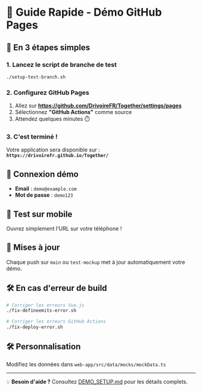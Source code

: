 # 🚀 Guide Rapide - Démo GitHub Pages

## 🎯 En 3 étapes simples

### 1. Lancez le script de branche de test
```bash
./setup-test-branch.sh
```

### 2. Configurez GitHub Pages
1. Allez sur **https://github.com/DrivoireFR/Together/settings/pages**
2. Sélectionnez **"GitHub Actions"** comme source
3. Attendez quelques minutes ⏱️

### 3. C'est terminé !

Votre application sera disponible sur :
**`https://drivoirefr.github.io/Together/`**

## 🔐 Connexion démo
- **Email** : `demo@example.com`
- **Mot de passe** : `demo123`

## 📱 Test sur mobile
Ouvrez simplement l'URL sur votre téléphone !

## 🔄 Mises à jour
Chaque push sur `main` ou `test-mockup` met à jour automatiquement votre démo.

## 🛠️ En cas d'erreur de build
```bash
# Corriger les erreurs Vue.js
./fix-defineemits-error.sh

# Corriger les erreurs GitHub Actions  
./fix-deploy-error.sh
```

## 🛠️ Personnalisation
Modifiez les données dans `web-app/src/data/mocks/mockData.ts`

---

💡 **Besoin d'aide ?** Consultez [DEMO_SETUP.md](DEMO_SETUP.md) pour les détails complets.